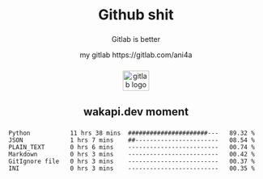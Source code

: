 <h1 align="center">Github shit</h1>

###

<p align="center">Gitlab is better</p>

<p align="center">my gitlab https://gitlab.com/ani4a</p>

###

<div align="center">
  <img src="https://cdn.jsdelivr.net/gh/devicons/devicon/icons/gitlab/gitlab-original.svg" height="40" width="52" alt="gitlab logo"  />
</div>

###

<h2 align="center">wakapi.dev moment</h2>

###

<!--START_SECTION:waka-->

```text
Python           11 hrs 38 mins  ######################---   89.32 %
JSON             1 hrs 7 mins    ##-----------------------   08.54 %
PLAIN_TEXT       0 hrs 6 mins    -------------------------   00.74 %
Markdown         0 hrs 3 mins    -------------------------   00.42 %
GitIgnore file   0 hrs 3 mins    -------------------------   00.37 %
INI              0 hrs 3 mins    -------------------------   00.35 %
```

<!--END_SECTION:waka-->

###
